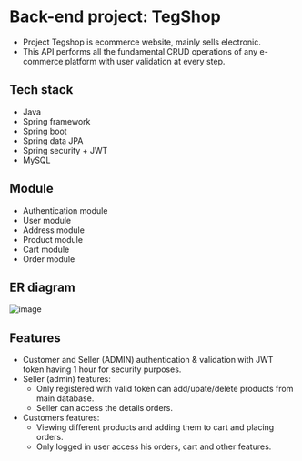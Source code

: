 # Back-end project: TegShop
- Project Tegshop is ecommerce website, mainly sells electronic.
- This API performs all the fundamental CRUD operations of any e-commerce platform with user validation at every step.
## Tech stack
- Java
- Spring framework
- Spring boot
- Spring data JPA
- Spring security + JWT
- MySQL

## Module
- Authentication module
- User module
- Address module
- Product module
- Cart module
- Order module

## ER diagram
![image](https://github.com/TrieuThanhTung/b-tegshop/assets/109820897/47c0640a-bf8c-44b6-9130-e44403bcb864)

## Features
- Customer and Seller (ADMIN) authentication & validation with JWT token having 1 hour for security purposes.
- Seller (admin) features:
  - Only registered with valid token can add/upate/delete products from main database.
  - Seller can access the details orders.
- Customers features:
  - Viewing different products and adding them to cart and placing orders.
  - Only logged in user access his orders, cart and other features.
